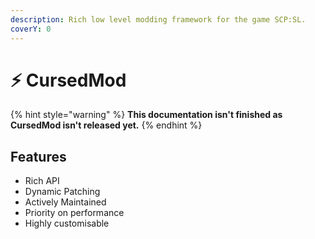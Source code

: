 ```yaml
---
description: Rich low level modding framework for the game SCP:SL.
coverY: 0
---
```


# ⚡ CursedMod

{% hint style="warning" %}
**This documentation isn't finished as CursedMod isn't released yet.**
{% endhint %}

## Features

* Rich API
* Dynamic Patching
* Actively Maintained
* Priority on performance
* Highly customisable



<figure><img src="https://camo.githubusercontent.com/25896ba5a9d2593d09b7098d5db9142e6d77c4b24f4d6e12b069b2cafe8b40d3/68747470733a2f2f7265706f62656174732e6178696f6d2e636f2f6170692f656d6265642f313965653164613635613064636536636237366661633431643766383633623164353731636663662e737667" alt=""><figcaption></figcaption></figure>

##



